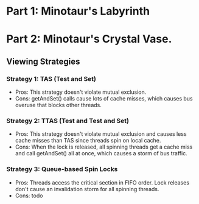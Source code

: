 # Part 1: Minotaur's Labyrinth <br>

# Part 2: Minotaur's Crystal Vase. <br>

## Viewing Strategies <br>
### Strategy 1: TAS (Test and Set) <br>
- Pros: This strategy doesn't violate mutual exclusion. 
- Cons: getAndSet() calls cause lots of cache misses, which causes bus overuse that blocks other threads.
### Strategy 2: TTAS (Test and Test and Set) <br>
- Pros: This strategy doesn't violate mutual exclusion and causes less cache misses than TAS since threads spin on local cache.
- Cons: When the lock is released, all spinning threads get a cache miss and call getAndSet() all at once, which causes a storm of bus traffic.
### Strategy 3: Queue-based Spin Locks<br>
- Pros: Threads access the critical section in FIFO order. Lock releases don't cause an invalidation storm for all spinning threads.
- Cons: todo
